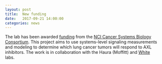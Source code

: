 ```yaml
---
layout: post
title:  New funding
date:   2017-09-21 14:00:00
categories: news
---
```


The lab has been awarded [funding](https://csbconsortium.org/?page_id=524) from the [NCI Cancer Systems Biology Consortium](https://csbconsortium.org). This project aims to use systems-level signaling measurements and modeling to determine which lung cancer tumors will respond to AXL inhibitors. The work is in collaboration with the Haura (Moffitt) and [White](http://white-lab.mit.edu) labs.
